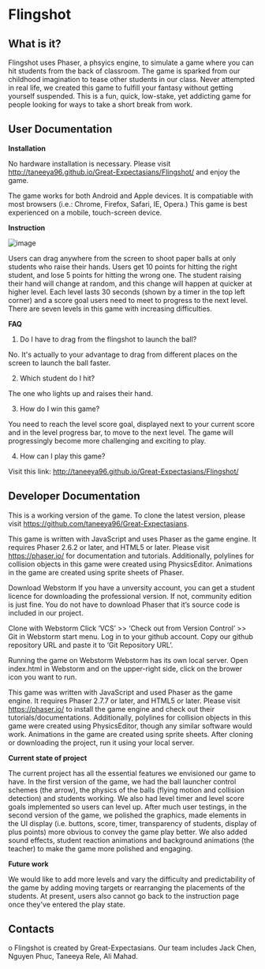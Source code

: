 # Flingshot

What is it?
-----------

Flingshot uses Phaser, a phsyics engine, to simulate a game where you can hit students from the back of classroom. The game is sparked from our childhood imagination to tease other students in our class. Never attempted in real life, we created this game to fulfill your fantasy without getting yourself suspended. This is a fun, quick, low-stake, yet addicting game for people looking for ways to take a short break from work.

User Documentation
----------------------

**Installation**

No hardware installation is necessary. Please visit http://taneeya96.github.io/Great-Expectasians/Flingshot/ and enjoy the game.

The game works for both Android and Apple devices. It is compatiable with most browsers (i.e.: Chrome, Firefox, Safari, IE, Opera.) This game is best experienced on a mobile, touch-screen device.

**Instruction**

![image](https://github.com/taneeya96/Great-Expectasians/blob/master/Flingshot/assets/images/READMEinstructionpage.JPG?raw=true "Instruction Page")

Users can drag anywhere from the screen to shoot paper balls at only students who raise their hands. Users get 10 points for hitting the right student, and lose 5 points for hitting the wrong one. The student raising their hand will change at random, and this change will happen at quicker at higher level. Each level lasts 30 seconds (shown by a timer in the top left corner) and a score goal users need to meet to progress to the next level. There are seven levels in this game with increasing difficulties. 

**FAQ**

1. Do I have to drag from the flingshot to launch the ball?

No. It's actually to your advantage to drag from different places on the screen to launch the ball faster.

2. Which student do I hit?

The one who lights up and raises their hand.

3. How do I win this game?

You need to reach the level score goal, displayed next to your current score and in the level progress bar, to move to the next level. The game will progressingly become more challenging and exciting to play. 

4. How can I play this game?

Visit this link: http://taneeya96.github.io/Great-Expectasians/Flingshot/

Developer Documentation
-----------------------

This is a working version of the game. To clone the latest version, please visit https://github.com/taneeya96/Great-Expectasians.

This game is written with JavaScript and uses Phaser as the game engine. It requires Phaser 2.6.2 or later, and HTML5 or later. Please visit https://phaser.io/ for documentation and tutorials. Additionally, polylines for collision objects in this game were created using PhysicsEditor. Animations in the game are created using sprite sheets of Phaser.

Download Webstorm
If you have a unversity account, you can get a student licence for downloading the professional version. If not, community edition is just fine.
You do not have to download Phaser that it’s source code is included in our project.

Clone with Webstorm
Click ‘VCS’ >> ‘Check out from Version Control’ >> Git in Webstorm start menu. Log in to your github account. Copy our github repository URL and paste it to ‘Git Repository URL’.

Running the game on Webstorm
Webstorm has its own local server. Open index.html in Webstorm and on the upper-right side, click on the brower icon you want to run.

This game was written with JavaScript and used Phaser as the game engine. It requires Phaser 2.7.7 or later, and HTML5 or later. Please visit https://phaser.io/ to install the game engine and check out their tutorials/documentations. Additionally, polylines for collision objects in this game were created using PhysicsEditor, though any similar software would work. Animations in the game are created using sprite sheets. After cloning or downloading the project, run it using your local server. 

**Current state of project**

The current project has all the essential features we envisioned our game to have. In the first version of the game, we had the ball launcher control schemes (the arrow), the physics of the balls (flying motion and collision detection) and students working. We also had level timer and level score goals implemented so users can level up. After much user testings, in the second version of the game, we polished the graphics, made elements in the UI display (i.e. buttons, score, timer, transparency of students, display of plus points) more obvious to convey the game play better. We also added sound effects, student reaction animations and background animations (the teacher) to make the game more polished and engaging.

**Future work**

We would like to add more levels and vary the difficulty and predictability of the game by adding moving targets or rearranging the placements of the students. At present, users also cannot go back to the instruction page once they've entered the play state.


Contacts
--------

o Flingshot is created by Great-Expectasians. Our team includes Jack Chen, Nguyen Phuc, Taneeya Rele, Ali Mahad.
